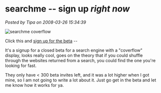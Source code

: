 # searchme -- sign up *right now*

*Posted by Tipa on 2008-03-26 15:34:39*

![searchme coverflow](http://media.arstechnica.com/news.media/SearchmeColoradoHiking.jpg)

Click this and [sign up for the beta](http://www.searchme.com/beta/ars) --

It's a signup for a closed beta for a search engine with a "coverflow" display, looks really cool, goes on the theory that if you could shuffle through the websites returned from a search, you could find the one you're looking for fast.

They only have < 300 beta invites left, and it was a lot higher when I got mine, so I am not going to write a lot about it. Just go get in the beta and let me know how it works for ya.


